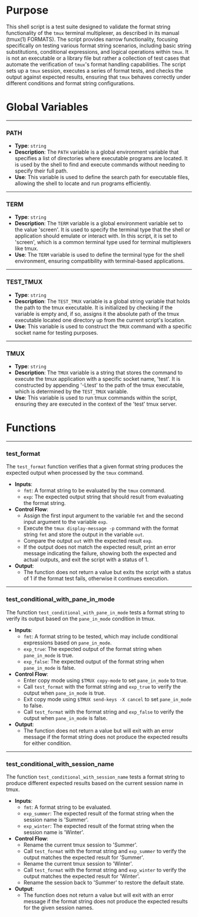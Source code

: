 # Purpose
This shell script is a test suite designed to validate the format string functionality of the `tmux` terminal multiplexer, as described in its manual (tmux(1) FORMATS). The script provides narrow functionality, focusing specifically on testing various format string scenarios, including basic string substitutions, conditional expressions, and logical operations within `tmux`. It is not an executable or a library file but rather a collection of test cases that automate the verification of `tmux`'s format handling capabilities. The script sets up a `tmux` session, executes a series of format tests, and checks the output against expected results, ensuring that `tmux` behaves correctly under different conditions and format string configurations.
# Global Variables

---
### PATH
- **Type**: `string`
- **Description**: The `PATH` variable is a global environment variable that specifies a list of directories where executable programs are located. It is used by the shell to find and execute commands without needing to specify their full path.
- **Use**: This variable is used to define the search path for executable files, allowing the shell to locate and run programs efficiently.


---
### TERM
- **Type**: `string`
- **Description**: The `TERM` variable is a global environment variable set to the value 'screen'. It is used to specify the terminal type that the shell or application should emulate or interact with. In this script, it is set to 'screen', which is a common terminal type used for terminal multiplexers like tmux.
- **Use**: The `TERM` variable is used to define the terminal type for the shell environment, ensuring compatibility with terminal-based applications.


---
### TEST_TMUX
- **Type**: `string`
- **Description**: The `TEST_TMUX` variable is a global string variable that holds the path to the tmux executable. It is initialized by checking if the variable is empty and, if so, assigns it the absolute path of the tmux executable located one directory up from the current script's location.
- **Use**: This variable is used to construct the `TMUX` command with a specific socket name for testing purposes.


---
### TMUX
- **Type**: `string`
- **Description**: The `TMUX` variable is a string that stores the command to execute the tmux application with a specific socket name, 'test'. It is constructed by appending '-Ltest' to the path of the tmux executable, which is determined by the `TEST_TMUX` variable.
- **Use**: This variable is used to run tmux commands within the script, ensuring they are executed in the context of the 'test' tmux server.


# Functions

---
### test_format
The `test_format` function verifies that a given format string produces the expected output when processed by the `tmux` command.
- **Inputs**:
    - `fmt`: A format string to be evaluated by the `tmux` command.
    - `exp`: The expected output string that should result from evaluating the format string.
- **Control Flow**:
    - Assign the first input argument to the variable `fmt` and the second input argument to the variable `exp`.
    - Execute the `tmux display-message -p` command with the format string `fmt` and store the output in the variable `out`.
    - Compare the output `out` with the expected result `exp`.
    - If the output does not match the expected result, print an error message indicating the failure, showing both the expected and actual outputs, and exit the script with a status of 1.
- **Output**:
    - The function does not return a value but exits the script with a status of 1 if the format test fails, otherwise it continues execution.


---
### test_conditional_with_pane_in_mode
The function `test_conditional_with_pane_in_mode` tests a format string to verify its output based on the `pane_in_mode` condition in tmux.
- **Inputs**:
    - `fmt`: A format string to be tested, which may include conditional expressions based on `pane_in_mode`.
    - `exp_true`: The expected output of the format string when `pane_in_mode` is true.
    - `exp_false`: The expected output of the format string when `pane_in_mode` is false.
- **Control Flow**:
    - Enter copy mode using `$TMUX copy-mode` to set `pane_in_mode` to true.
    - Call `test_format` with the format string and `exp_true` to verify the output when `pane_in_mode` is true.
    - Exit copy mode using `$TMUX send-keys -X cancel` to set `pane_in_mode` to false.
    - Call `test_format` with the format string and `exp_false` to verify the output when `pane_in_mode` is false.
- **Output**:
    - The function does not return a value but will exit with an error message if the format string does not produce the expected results for either condition.


---
### test_conditional_with_session_name
The function `test_conditional_with_session_name` tests a format string to produce different expected results based on the current session name in tmux.
- **Inputs**:
    - `fmt`: A format string to be evaluated.
    - `exp_summer`: The expected result of the format string when the session name is 'Summer'.
    - `exp_winter`: The expected result of the format string when the session name is 'Winter'.
- **Control Flow**:
    - Rename the current tmux session to 'Summer'.
    - Call `test_format` with the format string and `exp_summer` to verify the output matches the expected result for 'Summer'.
    - Rename the current tmux session to 'Winter'.
    - Call `test_format` with the format string and `exp_winter` to verify the output matches the expected result for 'Winter'.
    - Rename the session back to 'Summer' to restore the default state.
- **Output**:
    - The function does not return a value but will exit with an error message if the format string does not produce the expected results for the given session names.


